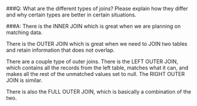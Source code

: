 ###Q:
What are the different types of joins?  Please explain how they differ and why certain types are better in certain situations.

###A:
There is the INNER JOIN which is great when we are planning on matching data.

There is the OUTER JOIN which is great when we need to JOIN two tables and retain information that does not overlap.

There are a couple type of outer joins.  There is the LEFT OUTER JOIN, which contains all the records from the left table, matches what it can, and makes all the rest of the unmatched values set to null.  The RIGHT OUTER JOIN is similar.

There is also the FULL OUTER JOIN, which is basically a combination of the two.
